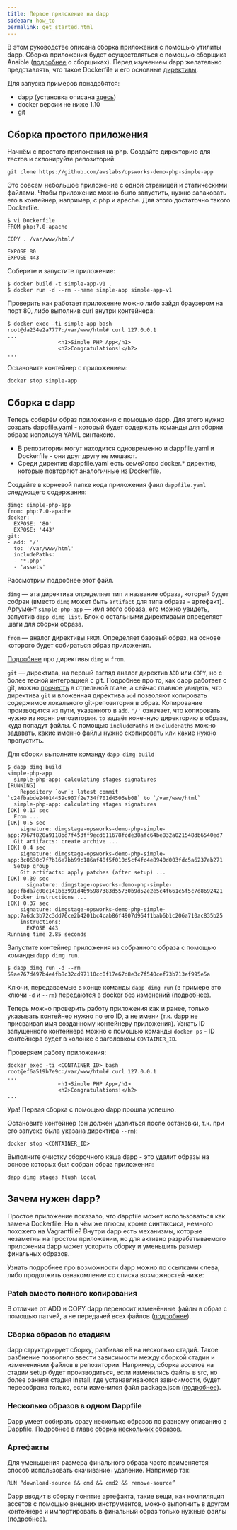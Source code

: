 ```yaml
---
title: Первое приложение на dapp
sidebar: how_to
permalink: get_started.html
---
```


В этом руководстве описана сборка приложения с помощью утилиты dapp. Сборка приложения будет осуществляться с помощью сборщика Ansible ([подробнее](build_yaml.html) о сборщиках). Перед изучением dapp желательно представлять, что такое Dockerfile и его основные [директивы](https://docs.docker.io/).

Для запуска примеров понадобятся:

* dapp (установка описана [здесь](./installation.html))
* docker версии не ниже 1.10
* git

## Сборка простого приложения

Начнём с простого приложения на php. Создайте директорию для тестов и склонируйте репозиторий:

```
git clone https://github.com/awslabs/opsworks-demo-php-simple-app
```

Это совсем небольшое приложение с одной страницей и статическими файлами. Чтобы приложение можно было запустить, нужно запаковать его в контейнер, например, с php и apache. Для этого достаточно такого Dockerfile.

```
$ vi Dockerfile
FROM php:7.0-apache

COPY . /var/www/html/

EXPOSE 80
EXPOSE 443
```

Соберите и запустите приложение:

```
$ docker build -t simple-app-v1 .
$ docker run -d --rm --name simple-app simple-app-v1
```

Проверить как работает приложение можно либо зайдя браузером на порт 80, либо выполнив curl внутри контейнера:

```
$ docker exec -ti simple-app bash
root@da234e2a7777:/var/www/html# curl 127.0.0.1
...
                <h1>Simple PHP App</h1>
                <h2>Congratulations!</h2>
...
```

Остановите контейнер с приложением:

```
docker stop simple-app
```

## Сборка с dapp

Теперь соберём образ приложения с помощью dapp. Для этого нужно создать dappfile.yaml - который будет содержать команды для сборки образа используя YAML синтаксис.

* В репозитории могут находится одновременно и dappfile.yaml и Dockerfile - они друг другу не мешают.
* Среди директив dappfile.yaml есть семейство docker.* директив, которые повторяют аналогичные из Dockerfile.

Создайте в корневой папке кода приложения фаил `dappfile.yaml` следующего содержания:
```
dimg: simple-php-app
from: php:7.0-apache
docker:
  EXPOSE: '80'
  EXPOSE: '443'
git:
- add: '/'
  to: '/var/www/html'
  includePaths:
  - '*.php'
  - 'assets'
```

Рассмотрим подробнее этот файл.

`dimg` — эта директива определяет тип и название образа, который будет собран (вместо `dimg` может быть `artifact` для типа образа - артефакт). Аргумент `simple-php-app` — имя этого образа, его можно увидеть, запустив `dapp dimg list`. Блок с остальными директивами определяет шаги для сборки образа.

`from` — аналог директивы `FROM`. Определяет базовый образ, на основе которого будет собираться образ приложения.

 [Подробнее](directives_images.html) про директивы `dimg` и `from`.

`git` — директива, на первый взгляд аналог директив `ADD` или `COPY`, но с более тесной интеграцией с git. Подробнее про то, как dapp работает с git, можно [прочесть](directives_git.html) в отдельной главе, а сейчас главное увидеть, что директива `git` и вложенная директива `add` позволяют копировать содержимое локального git-репозитория в образ. Копирование производится из пути, указанного в `add`. `'/'` означает, что копировать нужно из корня репозитория. `to` задаёт конечную директорию в образе, куда попадут файлы. С помощью `includePaths` и `excludePaths` можно задавать, какие именно файлы нужно скопировать или какие нужно пропустить.

Для сборки выполните команду `dapp dimg build`

```
$ dapp dimg build
simple-php-app
  simple-php-app: calculating stages signatures                                                                      [RUNNING]
    Repository `own`: latest commit `c24fbabde24014459c907f2e734f701d4506eb08` to `/var/www/html`
  simple-php-app: calculating stages signatures                                                                           [OK] 0.17 sec
  From ...                                                                                                                [OK] 0.5 sec
    signature: dimgstage-opsworks-demo-php-simple-app:7967f820a9118bd7f453ff9ecd611678fcde38afc64be832a021548db6540ed7
  Git artifacts: create archive ...                                                                                       [OK] 0.4 sec
    signature: dimgstage-opsworks-demo-php-simple-app:3c0630c7f7b16e7bb99c186af48f5f010d5cf4fc4e8940d003fdc5a6237eb271
  Setup group
    Git artifacts: apply patches (after setup) ...                                                                        [OK] 0.39 sec
      signature: dimgstage-opsworks-demo-php-simple-app:fbda7c00c141bb3991d4695987383d55730b9d52e2e5c4f661c5f5c7d8692421
  Docker instructions ...                                                                                                 [OK] 0.37 sec
    signature: dimgstage-opsworks-demo-php-simple-app:7a6dc3b72c3dd76ce2b4201bc4cab86f4907d964f1bab6b1c206a710ac835b25
    instructions:
      EXPOSE 443
Running time 2.85 seconds
```

Запустите контейнер приложения из собранного образа с помощью команды `dapp dimg run`.

```
$ dapp dimg run -d --rm
59ae767d497b4e4fb8c32cd97110cc0f17e67d8e3c7f540cef73b713ef995e5a
```

Ключи, передаваемые в конце команды `dapp dimg run` (в примере это ключи `-d` и `--rm`) передаются в docker без изменений ([подробнее](dimg_run.html)).

Теперь можно проверить работу приложения как и ранее, только указывать контейнер нужно по его ID, а не имени (т.к. dapp не присваивал имя созданному контейнеру приложения). Узнать ID запущенного контейнера можно с помощью команды `docker ps` - ID контейнера будет в колонке с заголовком `CONTAINER_ID`.

Проверяем работу приложения:
```
docker exec -ti <CONTAINER_ID> bash
root@ef6a519b7e9c:/var/www/html# curl 127.0.0.1
...
                <h1>Simple PHP App</h1>
                <h2>Congratulations!</h2>
...
```

Ура! Первая сборка с помощью dapp прошла успешно.

Остановите контейнер (он должен удалиться после остановки, т.к. при его запуске была указана директива `--rm`):
```
docker stop <CONTAINER_ID>
```

Выполните очистку сборочного кэша dapp - это удалит образы на основе которых был собран образ приложения:
```
dapp dimg stages flush local
```

## Зачем нужен dapp?

Простое приложение показало, что dappfile может использоваться как замена Dockerfile. Но в чём же плюсы, кроме синтаксиса, немного похожего на Vagrantfile? Внутри dapp есть механизмы, которые незаметны на простом приложении, но для активно разрабатываемого приложения dapp может ускорить сборку и уменьшить размер финальных образов.

Узнать подробнее про возможности dapp можно по ссылками слева, либо продолжить ознакомление со списка возможностей ниже:

### Patch вместо полного копирования

В отличие от ADD и COPY dapp переносит изменённые файлы в образ с помощью патчей, а не передачей всех файлов ([подробнее](directives_git.html)).

### Сборка образов по стадиям

dapp структурирует сборку, разбивая её на несколько стадий. Такое разбиение позволило ввести зависимости между сборкой стадии и изменениями файлов в репозитории. Например, сборка ассетов на стадии setup будет производиться, если изменились файлы в src, но более ранняя стадия install, где устанавливаются зависимости, будет пересобрана только, если изменился файл package.json ([подробнее](stages.html)).

### Несколько образов в одном Dappfile

Dapp умеет собирать сразу несколько образов по разному описанию в Dappfile. Подробнее в главе [сборка нескольких образов](multiple_images_for_build.html).

### Артефакты

Для уменьшения размера финального образа часто применяется способ использовать скачивание+удаление. Например так:

```
RUN “download-source && cmd && cmd2 && remove-source”
```

Dapp вводит в сборку понятие артефакта, такие вещи, как компиляция ассетов с помощью внешних инструментов, можно выполнить в другом контейнере и импортировать в финальный образ только нужные файлы ([подробнее](directives_artifact.html)).
